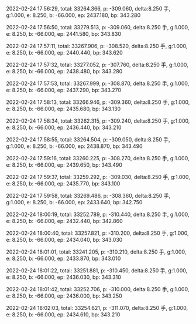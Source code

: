 2022-02-24 17:56:29, total: 33264.366, p: -309.060, delta:8.250 手, g:1.000, e: 8.250, b: -66.000, ep: 2437.180, bp: 343.280

2022-02-24 17:56:50, total: 33279.513, p: -309.060, delta:8.250 手, g:1.000, e: 8.250, b: -66.000, ep: 2441.580, bp: 343.830

2022-02-24 17:57:11, total: 33267.906, p: -308.520, delta:8.250 手, g:1.000, e: 8.250, b: -66.000, ep: 2440.440, bp: 343.620

2022-02-24 17:57:32, total: 33277.052, p: -307.760, delta:8.250 手, g:1.000, e: 8.250, b: -66.000, ep: 2438.480, bp: 343.280

2022-02-24 17:57:53, total: 33267.999, p: -308.870, delta:8.250 手, g:1.000, e: 8.250, b: -66.000, ep: 2437.290, bp: 343.270

2022-02-24 17:58:13, total: 33266.946, p: -309.360, delta:8.250 手, g:1.000, e: 8.250, b: -66.000, ep: 2435.680, bp: 343.130

2022-02-24 17:58:34, total: 33262.315, p: -309.240, delta:8.250 手, g:1.000, e: 8.250, b: -66.000, ep: 2436.440, bp: 343.210

2022-02-24 17:58:55, total: 33264.504, p: -309.050, delta:8.250 手, g:1.000, e: 8.250, b: -66.000, ep: 2438.870, bp: 343.490

2022-02-24 17:59:16, total: 33260.225, p: -308.270, delta:8.250 手, g:1.000, e: 8.250, b: -66.000, ep: 2439.650, bp: 343.490

2022-02-24 17:59:37, total: 33259.292, p: -309.030, delta:8.250 手, g:1.000, e: 8.250, b: -66.000, ep: 2435.770, bp: 343.100

2022-02-24 17:59:58, total: 33269.486, p: -308.360, delta:8.250 手, g:1.000, e: 8.250, b: -66.000, ep: 2433.640, bp: 342.750

2022-02-24 18:00:19, total: 33252.789, p: -310.440, delta:8.250 手, g:1.000, e: 8.250, b: -66.000, ep: 2432.440, bp: 342.860

2022-02-24 18:00:40, total: 33257.821, p: -310.200, delta:8.250 手, g:1.000, e: 8.250, b: -66.000, ep: 2434.040, bp: 343.030

2022-02-24 18:01:01, total: 33241.205, p: -310.210, delta:8.250 手, g:1.000, e: 8.250, b: -66.000, ep: 2433.870, bp: 343.010

2022-02-24 18:01:22, total: 33251.881, p: -310.450, delta:8.250 手, g:1.000, e: 8.250, b: -66.000, ep: 2436.030, bp: 343.310

2022-02-24 18:01:42, total: 33252.706, p: -310.000, delta:8.250 手, g:1.000, e: 8.250, b: -66.000, ep: 2436.000, bp: 343.250

2022-02-24 18:02:03, total: 33254.621, p: -311.070, delta:8.250 手, g:1.000, e: 8.250, b: -66.000, ep: 2434.610, bp: 343.210